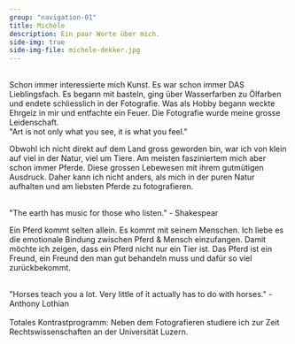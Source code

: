 ```yaml
---
group: "navigation-01"
title: Michèle 
description: Ein paar Worte über mich.
side-img: true
side-img-file: michele-dekker.jpg
---
```



<br>
Schon immer interessierte mich Kunst. Es war schon immer DAS Lieblingsfach.
Es begann mit basteln, ging über Wasserfarben zu Ölfarben und endete 
schliesslich in der Fotografie. Was als Hobby begann weckte Ehrgeiz in mir 
und entfachte ein Feuer. Die Fotografie wurde meine grosse Leidenschaft.

<br>
"Art is not only what you see, it is what you feel."
<br>


Obwohl ich nicht direkt auf dem Land gross geworden bin, war ich von klein auf 
viel in der Natur, viel um Tiere. Am meisten fasziniertem mich aber schon 
immer Pferde. Diese grossen Lebewesen mit ihrem gutmütigen Ausdruck. 
Daher kann ich nicht anders, als mich in der puren Natur aufhalten und am 
liebsten Pferde zu fotografieren.

<br>
"The earth has music for those who listen." - Shakespear
<br>


Ein Pferd kommt selten allein. Es kommt mit seinem Menschen.
Ich liebe es die emotionale Bindung zwischen Pferd & Mensch einzufangen. 
Damit möchte ich zeigen, dass ein Pferd nicht nur ein Tier ist.
Das Pferd ist ein Freund, ein Freund den man gut behandeln muss und dafür
so viel zurückbekommt. 

<br>
"Horses teach you a lot. Very little of it actually has to do with horses." - Anthony Lothian
<br>

<br>
Totales Kontrastprogramm: Neben dem Fotografieren studiere ich zur Zeit 
Rechtswissenschaften an der Universität Luzern.


